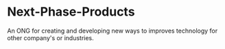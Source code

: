 # Next-Phase-Products
An ONG for creating and developing new ways to improves technology for other company's or industries.
